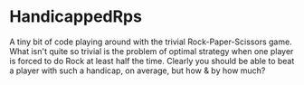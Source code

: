 # HandicappedRps

A tiny bit of code playing around with the trivial Rock-Paper-Scissors game.
What isn't quite so trivial is the problem of optimal strategy when one player is forced to do Rock at least half the time.
Clearly you should be able to beat a player with such a handicap, on average, but how & by how much?
